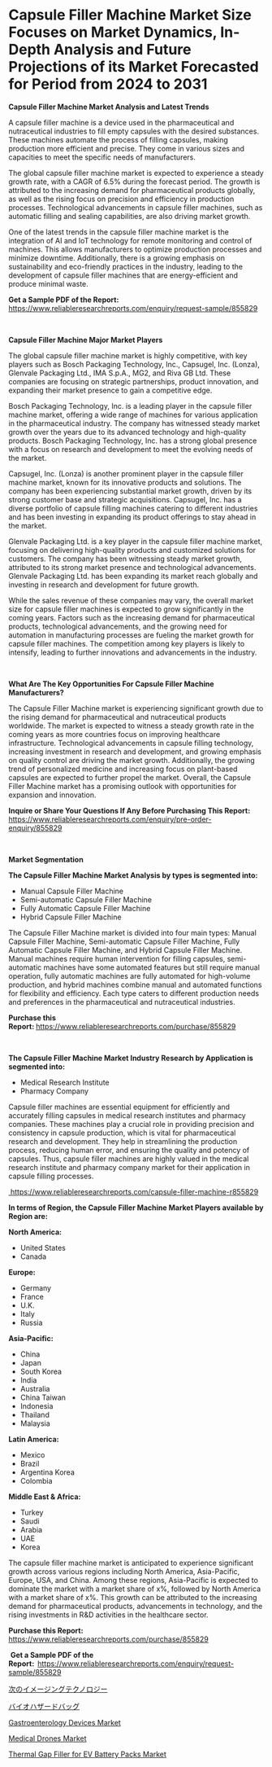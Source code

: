 <p><h1>Capsule Filler Machine Market Size Focuses on Market Dynamics, In-Depth Analysis and Future Projections of its Market Forecasted for Period from 2024 to 2031</h1></p><p><strong>Capsule Filler Machine Market Analysis and Latest Trends</strong></p>
<p><p>A capsule filler machine is a device used in the pharmaceutical and nutraceutical industries to fill empty capsules with the desired substances. These machines automate the process of filling capsules, making production more efficient and precise. They come in various sizes and capacities to meet the specific needs of manufacturers.</p><p>The global capsule filler machine market is expected to experience a steady growth rate, with a CAGR of 6.5% during the forecast period. The growth is attributed to the increasing demand for pharmaceutical products globally, as well as the rising focus on precision and efficiency in production processes. Technological advancements in capsule filler machines, such as automatic filling and sealing capabilities, are also driving market growth.</p><p>One of the latest trends in the capsule filler machine market is the integration of AI and IoT technology for remote monitoring and control of machines. This allows manufacturers to optimize production processes and minimize downtime. Additionally, there is a growing emphasis on sustainability and eco-friendly practices in the industry, leading to the development of capsule filler machines that are energy-efficient and produce minimal waste.</p></p>
<p><strong>Get a Sample PDF of the Report:&nbsp;</strong> <a href="https://www.reliableresearchreports.com/enquiry/request-sample/855829">https://www.reliableresearchreports.com/enquiry/request-sample/855829</a></p>
<p>&nbsp;</p>
<p><strong>Capsule Filler Machine Major Market Players</strong></p>
<p><p>The global capsule filler machine market is highly competitive, with key players such as Bosch Packaging Technology, Inc., Capsugel, Inc. (Lonza), Glenvale Packaging Ltd., IMA S.p.A., MG2, and Riva GB Ltd. These companies are focusing on strategic partnerships, product innovation, and expanding their market presence to gain a competitive edge.</p><p>Bosch Packaging Technology, Inc. is a leading player in the capsule filler machine market, offering a wide range of machines for various application in the pharmaceutical industry. The company has witnessed steady market growth over the years due to its advanced technology and high-quality products. Bosch Packaging Technology, Inc. has a strong global presence with a focus on research and development to meet the evolving needs of the market.</p><p>Capsugel, Inc. (Lonza) is another prominent player in the capsule filler machine market, known for its innovative products and solutions. The company has been experiencing substantial market growth, driven by its strong customer base and strategic acquisitions. Capsugel, Inc. has a diverse portfolio of capsule filling machines catering to different industries and has been investing in expanding its product offerings to stay ahead in the market.</p><p>Glenvale Packaging Ltd. is a key player in the capsule filler machine market, focusing on delivering high-quality products and customized solutions for customers. The company has been witnessing steady market growth, attributed to its strong market presence and technological advancements. Glenvale Packaging Ltd. has been expanding its market reach globally and investing in research and development for future growth.</p><p>While the sales revenue of these companies may vary, the overall market size for capsule filler machines is expected to grow significantly in the coming years. Factors such as the increasing demand for pharmaceutical products, technological advancements, and the growing need for automation in manufacturing processes are fueling the market growth for capsule filler machines. The competition among key players is likely to intensify, leading to further innovations and advancements in the industry.</p></p>
<p>&nbsp;</p>
<p><strong>What Are The Key Opportunities For Capsule Filler Machine Manufacturers?</strong></p>
<p><p>The Capsule Filler Machine market is experiencing significant growth due to the rising demand for pharmaceutical and nutraceutical products worldwide. The market is expected to witness a steady growth rate in the coming years as more countries focus on improving healthcare infrastructure. Technological advancements in capsule filling technology, increasing investment in research and development, and growing emphasis on quality control are driving the market growth. Additionally, the growing trend of personalized medicine and increasing focus on plant-based capsules are expected to further propel the market. Overall, the Capsule Filler Machine market has a promising outlook with opportunities for expansion and innovation.</p></p>
<p><strong>Inquire or Share Your Questions If Any Before Purchasing This Report:</strong> <a href="https://www.reliableresearchreports.com/enquiry/pre-order-enquiry/855829">https://www.reliableresearchreports.com/enquiry/pre-order-enquiry/855829</a></p>
<p>&nbsp;</p>
<p><strong>Market Segmentation</strong></p>
<p><strong>The Capsule Filler Machine Market Analysis by types is segmented into:</strong></p>
<p><ul><li>Manual Capsule Filler Machine</li><li>Semi-automatic Capsule Filler Machine</li><li>Fully Automatic Capsule Filler Machine</li><li>Hybrid Capsule Filler Machine</li></ul></p>
<p><p>The Capsule Filler Machine market is divided into four main types: Manual Capsule Filler Machine, Semi-automatic Capsule Filler Machine, Fully Automatic Capsule Filler Machine, and Hybrid Capsule Filler Machine. Manual machines require human intervention for filling capsules, semi-automatic machines have some automated features but still require manual operation, fully automatic machines are fully automated for high-volume production, and hybrid machines combine manual and automated functions for flexibility and efficiency. Each type caters to different production needs and preferences in the pharmaceutical and nutraceutical industries.</p></p>
<p><strong>Purchase this Report:&nbsp;</strong><a href="https://www.reliableresearchreports.com/purchase/855829">https://www.reliableresearchreports.com/purchase/855829</a></p>
<p>&nbsp;</p>
<p><strong>The Capsule Filler Machine Market Industry Research by Application is segmented into:</strong></p>
<p><ul><li>Medical Research Institute</li><li>Pharmacy Company</li></ul></p>
<p><p>Capsule filler machines are essential equipment for efficiently and accurately filling capsules in medical research institutes and pharmacy companies. These machines play a crucial role in providing precision and consistency in capsule production, which is vital for pharmaceutical research and development. They help in streamlining the production process, reducing human error, and ensuring the quality and potency of capsules. Thus, capsule filler machines are highly valued in the medical research institute and pharmacy company market for their application in capsule filling processes.</p></p>
<p><a href="https://www.reliableresearchreports.com/capsule-filler-machine-r855829">&nbsp;https://www.reliableresearchreports.com/capsule-filler-machine-r855829</a></p>
<p><strong>In terms of Region, the Capsule Filler Machine Market Players available by Region are:</strong></p>
<p>
    <p> <strong> North America: </strong>
        <ul>
            <li>United States</li>
            <li>Canada</li>
        </ul>
        </p> 
    <p> <strong> Europe: </strong>
        <ul>
            <li>Germany</li>
            <li>France</li>
            <li>U.K.</li>
            <li>Italy</li>
            <li>Russia</li>
        </ul>
        </p> 
    <p> <strong> Asia-Pacific: </strong>
        <ul>
            <li>China</li>
            <li>Japan</li>
            <li>South Korea</li>
            <li>India</li>
            <li>Australia</li>
            <li>China Taiwan</li>
            <li>Indonesia</li>
            <li>Thailand</li>
            <li>Malaysia</li>
        </ul>
        </p> 
    <p> <strong> Latin America: </strong>
        <ul>
            <li>Mexico</li>
            <li>Brazil</li>
            <li>Argentina Korea</li>
            <li>Colombia</li>
        </ul>
        </p> 
    <p> <strong> Middle East & Africa: </strong>
        <ul>
            <li>Turkey</li>
            <li>Saudi</li>
            <li>Arabia</li>
            <li>UAE</li>
            <li>Korea</li>
        </ul>
    </p>
    </p>
<p><p>The capsule filler machine market is anticipated to experience significant growth across various regions including North America, Asia-Pacific, Europe, USA, and China. Among these regions, Asia-Pacific is expected to dominate the market with a market share of x%, followed by North America with a market share of x%. This growth can be attributed to the increasing demand for pharmaceutical products, advancements in technology, and the rising investments in R&D activities in the healthcare sector.</p></p>
<p><strong>Purchase this Report: </strong><a href="https://www.reliableresearchreports.com/purchase/855829">https://www.reliableresearchreports.com/purchase/855829</a></p>
<p>&nbsp;<strong>Get a Sample PDF of the Report:&nbsp;&nbsp;</strong><a href="https://www.reliableresearchreports.com/enquiry/request-sample/855829">https://www.reliableresearchreports.com/enquiry/request-sample/855829</a></p>
<p><strong></strong></p>
<p><p><a href="https://github.com/reliezer65/Market-Research-Report-List-1/blob/main/388299247510.md">次のイメージングテクノロジー</a></p><p><a href="https://github.com/RodHoppe07/Market-Research-Report-List-1/blob/main/703171747509.md">バイオハザードバッグ</a></p><p><a href="https://github.com/nicholepatriciadoylenwnrjr0/Market-Research-Report-List-2/blob/main/gastroenterology-devices-market.md">Gastroenterology Devices Market</a></p><p><a href="https://github.com/gamblestampleyjenny50m5sl6/Market-Research-Report-List-2/blob/main/medical-drones-market.md">Medical Drones Market</a></p><p><a href="https://issuu.com/reportprime-2/docs/thermal-gap-filler-for-ev-battery-packs-market-siz">Thermal Gap Filler for EV Battery Packs Market</a></p></p>